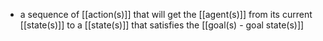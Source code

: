 - a sequence of [[action(s)]] that will get the [[agent(s)]] from its current [[state(s)]] to a [[state(s)]] that satisfies the [[goal(s) - goal state(s)]]